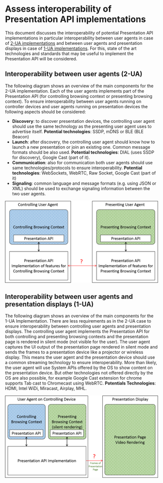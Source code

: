 # Assess interoperability of Presentation API implementations

This document discusses the interoperability of potential Presentation API implementations in particular interoperability
between user agents in case of [2-UA implementations][2ua] and between user agents and presentation displays in case of [1-UA implementations][1ua].
For this, state of the art technologies and standards that may be useful to implement the Presentation API will be considered.

## Interoperability between user agents (2-UA)

The following diagram shows an overview of the main components for the 2-UA implementation. Each of the user agents implements
part of the Presentation API (for controlling browsing context or presenting browsing context). To ensure interoperability
between user agents running on controller devices and user agents running on presentation devices the following aspects should be considered:

* **Discovery**: to discover presentation devices, the controlling user agent should use the same technology as the presenting
user agent uses to advertise itself. **Potential technologies**: SSDP, mDNS or BLE (BLE Beacon)
* **Launch**: after discovery, the controlling user agent should know how to launch a new presentation or join an existing one.
Common message formats should be also used. **Potential technologies**: DIAL (uses SSDP for discovery), Google Cast (part of it).
* **Communication**: also for communication both user agents should use same technologies/protocols to ensure interoperability.
**Potential technologies**: WebSockets, WebRTC, Raw Socket, Google Cast (part of it)
* **Signaling**: common language and message formats (e.g. using JSON or XML) should be used to exchange signaling information between the two user agents.

![2-UA implementation][2ua-img]

## Interoperability between user agents and presentation displays (1-UA)

The following diagram shows an overview of the main components for the 1-UA Implementation. There are less requirements
as in the 2-UA case to ensure interoperability between controlling user agents and presentation displays.
The controlling user agent implements the Presentation API for both controlling and presenting browsing contexts and the presentation
page is rendered in silent mode (not visible for the user). The user agent captures the UI output of the presentation page rendered
in silent mode and sends the frames to a presentation device like a projector or wireless display. This means the user agent and the
presentation device should use a common streaming technology to ensure interoperability. More than likely, the user agent will use System APIs
offered by the OS to show content on the presentation device. But other technologies not offered directly by the OS are also possible, for example
 Google Cast extension for chrome supports Tab cast to Chromecast using WebRTC. **Potentials Technologies**: HDMI, Intel WiDi, Miracast, Airplay, MHL.

![1-UA implementation][1ua-img]

[1ua]: http://w3c.github.io/presentation-api/#1-ua
[2ua]: http://w3c.github.io/presentation-api/#2-ua
[1ua-img]: ./images/interoperability-1ua.png
[2ua-img]: ./images/interoperability-2ua.png